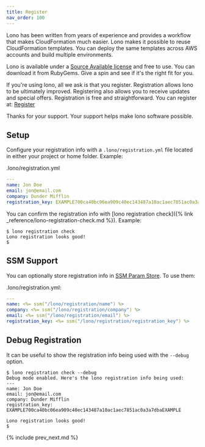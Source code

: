 ```yaml
---
title: Register
nav_order: 100
---
```


Lono has been written from years of experience and provides a workflow that makes CloudFormation much easier. Lono makes it possible to reuse CloudFormation templates. You can deploy the same templates across AWS accounts and build multiple environments.

Lono is available under a [Source Available license](https://www.boltops.com/boltops-community-license) and free to use.  You can download it from RubyGems. Give a spin and see if it's the right fit for you.

If you're using lono, all we ask is that you register. Registration allows lono to be ultimately improved. Registering also allows you to receive updates and special offers. Registration is free and straightforward. You can register at: [Register](https://register.lono.cloud)

Thanks for your support. Your support helps make lono software possible.

## Setup

Configure your registration info with a `.lono/registration.yml` file located in either your project or home folder.  Example:

.lono/registration.yml

```yaml
---
name: Jon Doe
email: jon@email.com
company: Dunder Mifflin
registration_key: EXAMPLE700ca40bc06ea909c40ec143487a10ac1aec7851ac0a3a7dbaEXAMPLE
```

You can confirm the registration info with [lono registration check]({% link _reference/lono-registration-check.md %}). Example:

    $ lono registration check
    Lono registration looks good!
    $

## SSM Support

You can optionally store registration info in [SSM Param Store](https://docs.aws.amazon.com/systems-manager/latest/userguide/systems-manager-parameter-store.html). To use them:

.lono/registration.yml:

```yaml
---
name: <%= ssm("/lono/registration/name") %>
company: <%= ssm("/lono/registration/company") %>
email: <%= ssm("/lono/registration/email") %>
registration_key: <%= ssm("/lono/registration/registration_key") %>
```

## Debug Registration

It can be useful to show the registration info being used with the `--debug` option.

    $ lono registration check --debug
    Debug mode enabled. Here's the lono registration info being used:
    ---
    name: Jon Doe
    email: jon@email.com
    company: Dunder Mifflin
    registration_key: EXAMPLE700ca40bc06ea909c40ec143487a10ac1aec7851ac0a3a7dbaEXAMPLE

    Lono registration looks good!
    $

{% include prev_next.md %}
